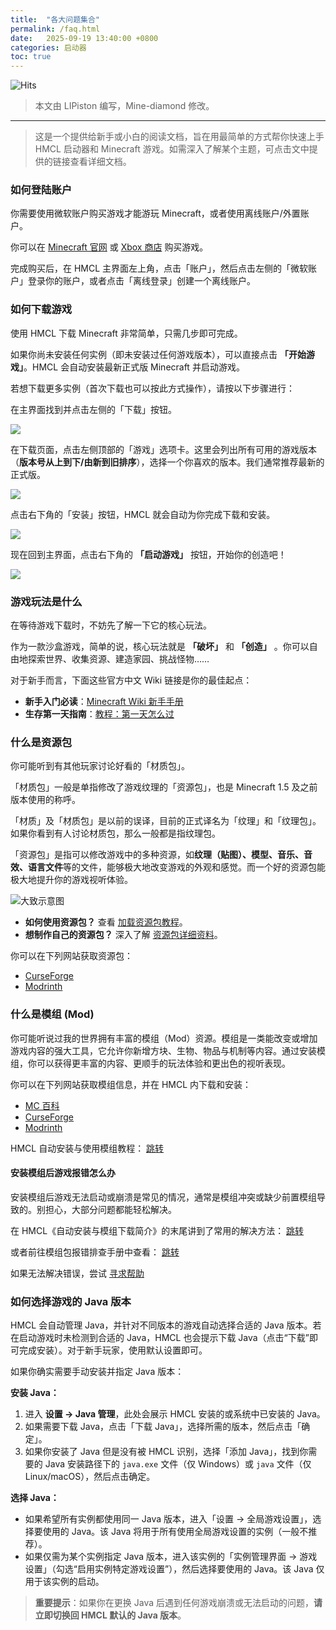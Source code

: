 ```yaml
---
title:  "各大问题集合"
permalink: /faq.html
date:   2025-09-19 13:40:00 +0800
categories: 启动器
toc: true
---
```


![Hits](https://hits.zkitefly.eu.org/?tag=https%3A%2F%2Fdocs.hmcl.net%2Ffaq.html)

> 本文由 LIPiston 编写，Mine-diamond 修改。

---

> 这是一个提供给新手或小白的阅读文档，旨在用最简单的方式帮你快速上手 HMCL 启动器和 Minecraft 游戏。如需深入了解某个主题，可点击文中提供的链接查看详细文档。

### 如何登陆账户

你需要使用微软账户购买游戏才能游玩 Minecraft，或者使用离线账户/外置账户。

你可以在 [Minecraft 官网](https://www.minecraft.net/store/minecraft-java-bedrock-edition-pc?tabs=%7B%22details%22%3A0%7D) 或 [Xbox 商店](https://www.xbox.com/games/store/minecraft-java-bedrock-edition-for-pc/9nxp44l49shj) 购买游戏。

完成购买后，在 HMCL 主界面左上角，点击「账户」，然后点击左侧的「微软账户」登录你的账户，或者点击「离线登录」创建一个离线账户。

### 如何下载游戏

使用 HMCL 下载 Minecraft 非常简单，只需几步即可完成。 

如果你尚未安装任何实例（即未安装过任何游戏版本），可以直接点击 **「开始游戏」**。HMCL 会自动安装最新正式版 Minecraft 并启动游戏。  

若想下载更多实例（首次下载也可以按此方式操作），请按以下步骤进行：  

在主界面找到并点击左侧的「下载」按钮。

![](/assets/img/docs/about-questions/img.png)

在下载页面，点击左侧顶部的「游戏」选项卡。这里会列出所有可用的游戏版本（**版本号从上到下/由新到旧排序**），选择一个你喜欢的版本。我们通常推荐最新的正式版。

![](/assets/img/docs/about-questions/img2.png)

点击右下角的「安装」按钮，HMCL 就会自动为你完成下载和安装。

![](/assets/img/docs/about-questions/img3.png)

现在回到主界面，点击右下角的 **「启动游戏」** 按钮，开始你的创造吧！

![](/assets/img/docs/about-questions/img4.png)

### 游戏玩法是什么

在等待游戏下载时，不妨先了解一下它的核心玩法。 

作为一款沙盒游戏，简单的说，核心玩法就是 **「破坏」** 和 **「创造」** 。你可以自由地探索世界、收集资源、建造家园、挑战怪物……  

对于新手而言，下面这些官方中文 Wiki 链接是你的最佳起点：
- **新手入门必读**：[Minecraft Wiki 新手手册](https://zh.minecraft.wiki/w/%E6%95%99%E7%A8%8B/%E6%96%B0%E6%89%8B%E6%89%8B%E5%86%8C)
- **生存第一天指南**：[教程：第一天怎么过](https://zh.minecraft.wiki/w/Tutorial:%E7%AC%AC%E4%B8%80%E5%A4%A9)

### 什么是资源包

你可能听到有其他玩家讨论好看的「材质包」。  

「材质包」一般是单指修改了游戏纹理的「资源包」，也是 Minecraft 1.5 及之前版本使用的称呼。

「材质」及「材质包」是以前的误译，目前的正式译名为「纹理」和「纹理包」。如果你看到有人讨论材质包，那么一般都是指纹理包。

「资源包」是指可以修改游戏中的多种资源，如**纹理（贴图）、模型、音乐、音效、语言文件**等的文件，能够极大地改变游戏的外观和感觉。而一个好的资源包能极大地提升你的游戏视听体验。

![大致示意图](/assets/img/docs/about-questions/img5.jpg)

- **如何使用资源包？** 查看 [加载资源包教程](https://zh.minecraft.wiki/w/Tutorial:%E5%8A%A0%E8%BD%BD%E8%B5%84%E6%BA%90%E5%8C%85)。
- **想制作自己的资源包？** 深入了解 [资源包详细资料](https://zh.minecraft.wiki/w/%E8%B5%84%E6%BA%90%E5%8C%85)。

你可以在下列网站获取资源包：
- [CurseForge](https://www.curseforge.com/minecraft/texture-packs)
- [Modrinth](https://modrinth.com/resourcepacks)

### 什么是模组 (Mod)

你可能听说过我的世界拥有丰富的模组（Mod）资源。模组是一类能改变或增加游戏内容的强大工具，它允许你新增方块、生物、物品与机制等内容。通过安装模组，你可以获得更丰富的内容、更顺手的玩法体验和更出色的视听表现。

你可以在下列网站获取模组信息，并在 HMCL 内下载和安装：
- [MC 百科](https://www.mcmod.cn/)
- [CurseForge](https://www.curseforge.com/minecraft/search?class=mc-mods)
- [Modrinth](https://modrinth.com/mods)

HMCL 自动安装与使用模组教程： [跳转](/launcher/auto-installing.html)

#### 安装模组后游戏报错怎么办

安装模组后游戏无法启动或崩溃是常见的情况，通常是模组冲突或缺少前置模组导致的。别担心，大部分问题都能轻松解决。 

在 HMCL《自动安装与模组下载简介》的末尾讲到了常用的解决方法： [跳转](/launcher/auto-installing.html#%E5%AE%89%E8%A3%85-mod-%E5%90%8E%E6%B8%B8%E6%88%8F%E6%8A%A5%E9%94%99%E6%97%A0%E6%B3%95%E5%90%AF%E5%8A%A8)

或者前往模组包报错排查手册中查看： [跳转](/modpack/error-handbook.html)

如果无法解决错误，尝试 [寻求帮助](help.html)

### 如何选择游戏的 Java 版本

HMCL 会自动管理 Java，并针对不同版本的游戏自动选择合适的 Java 版本。若在启动游戏时未检测到合适的 Java，HMCL 也会提示下载 Java（点击“下载”即可完成安装）。对于新手玩家，使用默认设置即可。

如果你确实需要手动安装并指定 Java 版本：  

**安装 Java：**
1. 进入 **设置 -> Java 管理**，此处会展示 HMCL 安装的或系统中已安装的 Java。  
2. 如果需要下载 Java，点击「下载 Java」，选择所需的版本，然后点击「确定」。  
3. 如果你安装了 Java 但是没有被 HMCL 识别，选择「添加 Java」，找到你需要的 Java 安装路径下的 `java.exe` 文件（仅 Windows）或 `java` 文件（仅 Linux/macOS），然后点击确定。  

**选择 Java：**
- 如果希望所有实例都使用同一 Java 版本，进入「设置 -> 全局游戏设置」，选择要使用的 Java。该 Java 将用于所有使用全局游戏设置的实例（一般不推荐）。
- 如果仅需为某个实例指定 Java 版本，进入该实例的「实例管理界面 -> 游戏设置」（勾选“启用实例特定游戏设置”），然后选择要使用的 Java。该 Java 仅用于该实例的启动。

> **重要提示**：如果你在更换 Java 后遇到任何游戏崩溃或无法启动的问题，**请立即切换回 HMCL 默认的 Java 版本**。  

